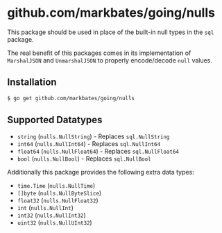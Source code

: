 # github.com/markbates/going/nulls

This package should be used in place of the built-in null types in the `sql` package.

The real benefit of this packages comes in its implementation of `MarshalJSON` and `UnmarshalJSON` to properly encode/decode `null` values.

## Installation

``` bash
$ go get github.com/markbates/going/nulls
```

## Supported Datatypes

* `string` (`nulls.NullString`) - Replaces `sql.NullString`
* `int64` (`nulls.NullInt64`) - Replaces `sql.NullInt64`
* `float64` (`nulls.NullFloat64`) - Replaces `sql.NullFloat64`
* `bool` (`nulls.NullBool`) - Replaces `sql.NullBool`

Additionally this package provides the following extra data types:

* `time.Time` (`nulls.NullTime`)
* `[]byte` (`nulls.NullByteSlice`)
* `float32` (`nulls.NullFloat32`)
* `int` (`nulls.NullInt`)
* `int32` (`nulls.NullInt32`)
* `uint32` (`nulls.NullUInt32`)
